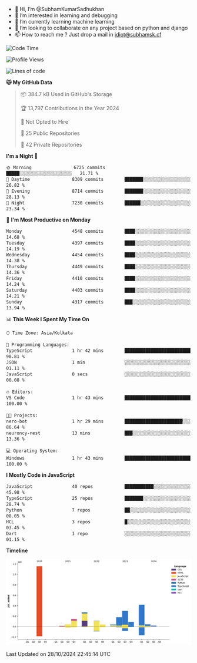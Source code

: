 - 👋 Hi, I’m @SubhamKumarSadhukhan
- 👀 I’m interested in learning and debugging
- 🌱 I’m currently learning machine learning
- 💞️ I’m looking to collaborate on any project based on python and django
- 📫 How to reach me ?
      Just drop a mail in idiot@subhamsk.cf

<!---
SubhamKumarSadhukhan/SubhamKumarSadhukhan is a ✨ special ✨ repository because its `README.md` (this file) appears on your GitHub profile.
You can click the Preview link to take a look at your changes.
--->


<!--START_SECTION:waka-->
![Code Time](http://img.shields.io/badge/Code%20Time-2%2C569%20hrs%2019%20mins-blue)

![Profile Views](http://img.shields.io/badge/Profile%20Views-4-blue)

![Lines of code](https://img.shields.io/badge/From%20Hello%20World%20I%27ve%20Written-2.8%20million%20lines%20of%20code-blue)

**🐱 My GitHub Data** 

> 📦 384.7 kB Used in GitHub's Storage 
 > 
> 🏆 13,797 Contributions in the Year 2024
 > 
> 🚫 Not Opted to Hire
 > 
> 📜 25 Public Repositories 
 > 
> 🔑 42 Private Repositories 
 > 
**I'm a Night 🦉** 

```text
🌞 Morning                6725 commits        █████░░░░░░░░░░░░░░░░░░░░   21.71 % 
🌆 Daytime                8309 commits        ███████░░░░░░░░░░░░░░░░░░   26.82 % 
🌃 Evening                8714 commits        ███████░░░░░░░░░░░░░░░░░░   28.13 % 
🌙 Night                  7230 commits        ██████░░░░░░░░░░░░░░░░░░░   23.34 % 
```
📅 **I'm Most Productive on Monday** 

```text
Monday                   4548 commits        ████░░░░░░░░░░░░░░░░░░░░░   14.68 % 
Tuesday                  4397 commits        ████░░░░░░░░░░░░░░░░░░░░░   14.19 % 
Wednesday                4454 commits        ████░░░░░░░░░░░░░░░░░░░░░   14.38 % 
Thursday                 4449 commits        ████░░░░░░░░░░░░░░░░░░░░░   14.36 % 
Friday                   4410 commits        ████░░░░░░░░░░░░░░░░░░░░░   14.24 % 
Saturday                 4403 commits        ████░░░░░░░░░░░░░░░░░░░░░   14.21 % 
Sunday                   4317 commits        ███░░░░░░░░░░░░░░░░░░░░░░   13.94 % 
```


📊 **This Week I Spent My Time On** 

```text
🕑︎ Time Zone: Asia/Kolkata

💬 Programming Languages: 
TypeScript               1 hr 42 mins        █████████████████████████   98.81 % 
JSON                     1 min               ░░░░░░░░░░░░░░░░░░░░░░░░░   01.11 % 
JavaScript               0 secs              ░░░░░░░░░░░░░░░░░░░░░░░░░   00.08 % 

🔥 Editors: 
VS Code                  1 hr 43 mins        █████████████████████████   100.00 % 

🐱‍💻 Projects: 
nero-bot                 1 hr 29 mins        ██████████████████████░░░   86.64 % 
neuroncy-nest            13 mins             ███░░░░░░░░░░░░░░░░░░░░░░   13.36 % 

💻 Operating System: 
Windows                  1 hr 43 mins        █████████████████████████   100.00 % 
```

**I Mostly Code in JavaScript** 

```text
JavaScript               40 repos            ███████████░░░░░░░░░░░░░░   45.98 % 
TypeScript               25 repos            ███████░░░░░░░░░░░░░░░░░░   28.74 % 
Python                   7 repos             ██░░░░░░░░░░░░░░░░░░░░░░░   08.05 % 
HCL                      3 repos             █░░░░░░░░░░░░░░░░░░░░░░░░   03.45 % 
Dart                     1 repo              ░░░░░░░░░░░░░░░░░░░░░░░░░   01.15 % 
```



**Timeline**

![Lines of Code chart](https://raw.githubusercontent.com/SubhamKumarSadhukhan/SubhamKumarSadhukhan/main/assets/bar_graph.png)


 Last Updated on 28/10/2024 22:45:14 UTC
<!--END_SECTION:waka-->
